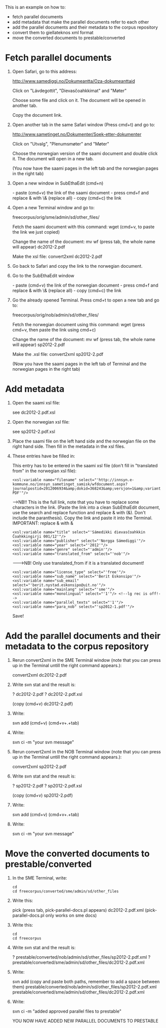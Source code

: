 This is an example on how to:

-   fetch parallel documents
-   add metadata that make the parallel documents refer to each other
-   add the parallel documents and their metadata to the corpus
    repository
-   convert them to giellateknos xml format
-   move the converted documents to prestable/converted

Fetch parallel documents
========================

1.  Open Safari, go to this address:

    <http://www.samediggi.no/Dokumeantta/Oza-dokumeanttaid>

    Click on "Lávdegottit", "Dievasčoahkkimat" and "Møter"

    Choose some file and click on it. The document will be opened in
    another tab.

    Copy the document link.

2.  Open another tab in the same Safari window (Press cmd+t) and go to:

    <http://www.sametinget.no/Dokumenter/Soek-etter-dokumenter>

    Click on "Utvalg", "Plenumsmøter" and "Møter"

    Choose the norwegian version of the saami document and double click
    it. The document will open in a new tab.

    (You now have the saami pages in the left tab and the norwegian
    pages in the right tab)

3.  Open a new window in SubEthaEdit (cmd+n)

    \- paste (cmd+v) the link of the saami document - press cmd+f and
    replace & with \\& (replace all) - copy (cmd+c) the link

4.  Open a new Terminal window and go to:

    freecorpus/orig/sme/admin/sd/other\_files/

    Fetch the saami document with this command: wget (cmd+v, to paste
    the link we just copied)

    Change the name of the document: mv wf (press tab, the whole name
    will appear) dc2012-2.pdf

    Make the xsl file: convert2xml dc2012-2.pdf

5.  Go back to Safari and copy the link to the norwegian document.

6.  Go to the SubEthaEdit window

    \- paste (cmd+v) the link of the norwegian document - press cmd+f
    and replace & with \\& (replace all) - copy (cmd+c) the link

7.  Go the already opened Terminal. Press cmd+t to open a new tab and go
    to:

    freecorpus/orig/nob/admin/sd/other\_files/

    Fetch the norwegian document using this command: wget (press cmd+v,
    then paste the link using cmd+c)

    Change the name of the document: mv wf (press tab, the whole name
    will appear) sp2012-2.pdf

    Make the .xsl file: convert2xml sp2012-2.pdf

    (Now you have the saami pages in the left tab of Terminal and the
    norwegian pages in the right tab)

Add metadata
============

1.  Open the saami xsl file:

    see dc2012-2.pdf.xsl

2.  Open the norwegian xsl file:

    see sp2012-2.pdf.xsl

3.  Place the saami file on the left hand side and the norwegian file on
    the right hand side. Then fill in the metadata in the xsl files.

4.  These entries have be filled in:

    This entry has to be entered in the saami xsl file (don't fill in
    "translated from" in the norwegian xsl file):


        <xsl:variable name="filename" select="'http://innsyn.e-kommune.no/innsyn_sametinget_samisk/wfdocument.aspx?journalpostid=2012006934&amp;dokid=368243&amp;versjon=1&amp;variant=P&amp;ct=RA-PDF'"/>

                            

    --&gt;NB!! This is the full link, note that you have to replace some
    characters in the link. (Paste the link into a clean SubEthaEdit
    document, use the search and replace function and replace & with
    (&amp;). Don't include the paranthesis). Copy the link and paste it
    into the Terminal. IMPORTANT: replace & with &amp;


        <xsl:variable name="title" select="'Sámedikki dievasčoahkkin Čoahkkingirji 001/12'"/>
        <xsl:variable name="publisher" select="'Norgga Sámediggi'"/>
        <xsl:variable name="year" select="'2012'"/>
        <xsl:variable name="genre" select="'admin'"/>
        <xsl:variable name="translated_from" select="'nob'"/>

                            

    ---&gt;NB! Only use translated\_from if it is a translated document!


        <xsl:variable name="license_type" select="'free'"/>
        <xsl:variable name="sub_name" select="'Berit Eskonsipo'"/>
        <xsl:variable name="sub_email" select="'berit.nystad.eskonsipo@uit.no'"/>
        <xsl:variable name="mainlang" select="'sme'"/>
        <xsl:variable name="monolingual" select="'1'"/> <!--lg rec is off!-->
        <xsl:variable name="parallel_texts" select="'1'"/>
        <xsl:variable name="para_nob" select="'sp2012-1.pdf'"/>

                            

    Save!

Add the parallel documents and their metadata to the corpus repository
======================================================================

1.  Rerun convert2xml in the SME Terminál window (note that you can
    press up in the Terminal untill the right command appears.):

    convert2xml dc2012-2.pdf

2.  Write svn stat and the result is:

    ? dc2012-2.pdf ? dc2012-2.pdf.xsl

    (copy (cmd+v) dc2012-2.pdf)

3.  Write:

    svn add (cmd+v) (cmd+v+.+tab)

4.  Write:

    svn ci -m "your svn message"

5.  Rerun convert2xml in the NOB Terminal window (note that you can
    press up in the Terminal untill the right command appears.):

    convert2xml sp2012-2.pdf

6.  Write svn stat and the result is:

    ? sp2012-2.pdf ? sp2012-2.pdf.xsl

    (copy (cmd+v) sp2012-2.pdf)

7.  Write:

    svn add (cmd+v) (cmd+v+.+tab)

8.  Write:

    svn ci -m "your svn message"

Move the converted documents to prestable/converted
===================================================

1.  In the SME Terminal, write:

    `cd`  
    `cd freecorpus/converted/sme/admin/sd/other_files`

2.  Write this:

    pick (press tab, pick-parallel-docs.pl appears) dc2012-2.pdf.xml
    (pick-parallel-docs.pl only works on sme docs)

3.  Write this:

    `cd`  
    `cd freecorpus`

4.  Write svn stat and the result is:

    ? prestable/converted/nob/admin/sd/other\_files/sp2012-2.pdf.xml ?
    prestable/converted/sme/admin/sd/other\_files/dc2012-2.pdf.xml

5.  Write:

    svn add (copy and paste both paths, remember to add a space between
    them) prestable/converted/nob/admin/sd/other\_files/sp2012-2.pdf.xml
    prestable/converted/sme/admin/sd/other\_files/dc2012-2.pdf.xml

6.  Write:

    svn ci -m "added approved parallel files to prestable"

    YOU NOW HAVE ADDED NEW PARALLEL DOCUMENTS TO PRESTABLE
